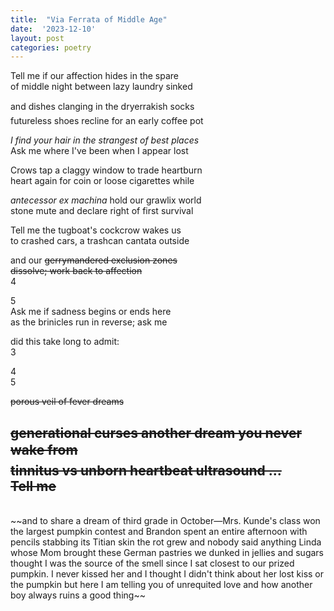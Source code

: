 ```yaml
---
title:  "Via Ferrata of Middle Age"
date:  '2023-12-10'
layout: post
categories: poetry
---
```


Tell me if our affection hides in the spare   
of middle night between lazy laundry sinked    

and dishes clanging in the dryer&#151;rakish socks  
futureless shoes recline for an early coffee pot  

*I find your hair in the strangest of best places*  
Ask me where I've been when I appear lost  

Crows tap a claggy window to trade heartburn   
heart again for coin or loose cigarettes while  

*antecessor ex machina* hold our grawlix world  
stone mute and declare right of first survival

Tell me the tugboat's cockcrow wakes us  
to crashed cars, a trashcan cantata outside

and our ~~gerrymandered exclusion zones  
dissolve; work back to affection~~      
4  

5  
Ask me if sadness begins or ends here   
as the brinicles run in reverse; ask me  

did this take long to admit:  
3  

4  
5

 


~~porous veil of fever dreams~~ 
  
~~generational curses
another dream you never wake from&#151;  
tinnitus vs unborn heartbeat ultrasound
...  
Tell me~~
--- 
<br/>
~~and to share a dream of third grade
in October&#151;Mrs. Kunde's class won
the largest pumpkin contest and Brandon
spent an entire afternoon with pencils
stabbing its Titian skin
the rot grew and nobody said anything
Linda whose Mom brought these German
pastries we dunked in jellies and sugars
thought I was the source of the smell
since I sat closest to our prized pumpkin.
I never kissed her and I thought I didn't 
think about her lost kiss or the pumpkin
but here I am telling you of unrequited love
and how another boy always ruins a good thing~~


